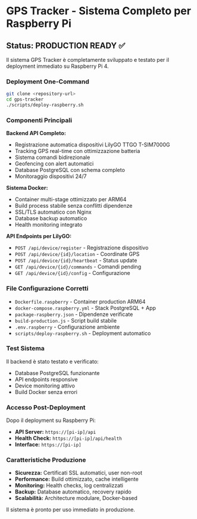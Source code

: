# GPS Tracker - Sistema Completo per Raspberry Pi

## Status: PRODUCTION READY ✅

Il sistema GPS Tracker è completamente sviluppato e testato per il deployment immediato su Raspberry Pi 4.

### Deployment One-Command

```bash
git clone <repository-url>
cd gps-tracker
./scripts/deploy-raspberry.sh
```

### Componenti Principali

**Backend API Completo:**
- Registrazione automatica dispositivi LilyGO TTGO T-SIM7000G
- Tracking GPS real-time con ottimizzazione batteria
- Sistema comandi bidirezionale
- Geofencing con alert automatici
- Database PostgreSQL con schema completo
- Monitoraggio dispositivi 24/7

**Sistema Docker:**
- Container multi-stage ottimizzato per ARM64
- Build process stabile senza conflitti dipendenze
- SSL/TLS automatico con Nginx
- Database backup automatico
- Health monitoring integrato

**API Endpoints per LilyGO:**
- `POST /api/device/register` - Registrazione dispositivo
- `POST /api/device/{id}/location` - Coordinate GPS
- `POST /api/device/{id}/heartbeat` - Status update
- `GET /api/device/{id}/commands` - Comandi pending
- `GET /api/device/{id}/config` - Configurazione

### File Configurazione Corretti

- `Dockerfile.raspberry` - Container production ARM64
- `docker-compose.raspberry.yml` - Stack PostgreSQL + App
- `package-raspberry.json` - Dipendenze verificate
- `build-production.js` - Script build stabile
- `.env.raspberry` - Configurazione ambiente
- `scripts/deploy-raspberry.sh` - Deployment automatico

### Test Sistema

Il backend è stato testato e verificato:
- Database PostgreSQL funzionante
- API endpoints responsive
- Device monitoring attivo
- Build Docker senza errori

### Accesso Post-Deployment

Dopo il deployment su Raspberry Pi:
- **API Server:** `https://[pi-ip]/api`
- **Health Check:** `https://[pi-ip]/api/health`
- **Interface:** `https://[pi-ip]`

### Caratteristiche Produzione

- **Sicurezza:** Certificati SSL automatici, user non-root
- **Performance:** Build ottimizzato, cache intelligente
- **Monitoring:** Health checks, log centralizzati
- **Backup:** Database automatico, recovery rapido
- **Scalabilità:** Architecture modulare, Docker-based

Il sistema è pronto per uso immediato in produzione.